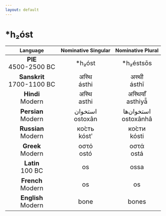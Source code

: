 ```yaml
---
layout: default
---
```

<!---
Text can be **bold**, _italic_, or ~~strikethrough~~.

[Link to another page](./another-page.html)

There should be whitespace between paragraphs.

There should be whitespace between paragraphs. We recommend including a README, or a file with information about your project.
-->

# \*h₂óst

<style>
td {
  font-size: 20px
}
</style>

| Language | Nominative Singular | Nominative Plural |
|:-:|:-:|:-:|
| **PIE**<br>4500-2500 BC | \*h₂óst | \*h₂éstsōs |
| **Sanskrit**<br>1700-1100 BC  | अस्थि<br>ásthi | अस्थी<br>ásthī |
| **Hindi**<br>Modern | अस्थि<br>asthi | अस्थियाँ<br>asthiyā̃ |
| **Persian**<br>Modern | استخوان<br>ostoxân | استخوان‌ها<br>ostoxânhâ |
| **Russian**<br>Modern | ко́сть<br>kóstʹ | ко́сти<br>kósti |
| **Greek**<br>Modern | οστό<br>ostó | οστά<br>ostá |
| **Latin**<br>100 BC | os | ossa |
| **French**<br>Modern | os | os |
| **English**<br>Modern | bone | bones |

